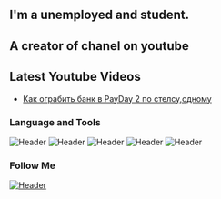 
## I'm a unemployed and student. 
## A creator of chanel on youtube 

## Latest Youtube Videos

<!-- YOUTUBE:START -->
- [Как ограбить банк в PayDay 2 по стелсу,одному](https://www.youtube.com/watch?v=tW4oWtRXx48&t=88s&ab_channel=FLYERSUFO)
<!-- YOUTUBE:END -->

### Language and Tools
![Header](https://img.shields.io/badge/Jira-090909?style=for-the-badge&logo=jira&logoColor=136be1)
![Header](https://img.shields.io/badge/Postman-090909?style=for-the-badge&logo=postman&logoColor=f76935)
![Header](https://img.shields.io/badge/Github-090909?style=for-the-badge&logo=github&logoColor=8cc4d7)
![Header](https://img.shields.io/badge/MySQL-090909?style=for-the-badge&logo=mysql&logoColor=00618a)
![Header](https://img.shields.io/badge/DevTools-090909?style=for-the-badge&logo=googlechrome&logoColor=2674f2)

### Follow Me
[![Header](https://img.shields.io/badge/Youtube-090909?style=for-the-badge&logo=youtube&logoColor=f70000)](https://www.youtube.com/channel/UCF8-HZqzc9sc4XjHKqinSKw)

